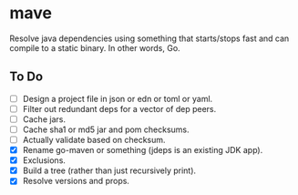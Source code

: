 # mave

Resolve java dependencies using something that starts/stops fast and
can compile to a static binary. In other words, Go.

## To Do

- [ ] Design a project file in json or edn or toml or yaml.
- [ ] Filter out redundant deps for a vector of dep peers.
- [ ] Cache jars.
- [ ] Cache sha1 or md5 jar and pom checksums.
- [ ] Actually validate based on checksum.
- [x] Rename go-maven or something (jdeps is an existing JDK app).
- [x] Exclusions.
- [x] Build a tree (rather than just recursively print).
- [x] Resolve versions and props.
